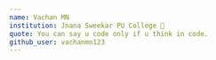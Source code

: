 ```yaml
---
name: Vachan MN
institution: Jnana Sweekar PU College 🚩
quote: You can say u code only if u think in code.
github_user: vachanmn123
---
```

